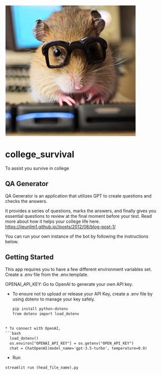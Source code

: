 ![CollegeSurvival](image.png)
# college_survival
To assist you survive in college
## QA Generator
QA Generator is an application that utilizes GPT to create questions and checks the answers.

It provides a series of questions, marks the answers, and finally gives you essential questions to review at the final moment before your test. Read more about how it helps your college life here.
https://jieunlim1.github.io//posts/2012/08/blog-post-1/

You can run your own instance of the bot by following the instructions below. 

## Getting Started
This app requires you to have a few different environment variables set. Create a .env file from the .env.template.

OPENAI_API_KEY: Go to OpenAI to generate your own API key.

 * To ensure not to upload or release your API Key, create a .env file by using dotenv to manage your key safely.
   ```bash
   pip install python-dotenv
   from dotenv import load_dotenv
  ```

* To connect with OpenAI,
  ```bash
    load_dotenv()
    os.environ["OPENAI_API_KEY"] = os.getenv("OPEN_API_KEY")
    chat = ChatOpenAI(model_name='gpt-3.5-turbo', temperature=0.9)
  ```

* Run

`streamlit run (head_file_name).py`





